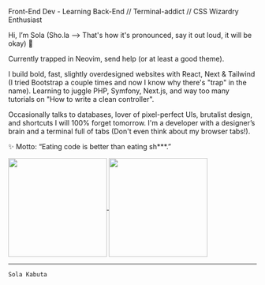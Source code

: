 Front-End Dev - Learning Back-End // Terminal-addict // CSS Wizardry Enthusiast

Hi, I’m Sola (Sho.la  --> That's how it's pronounced, say it out loud, it will be okay) 👋

Currently trapped in Neovim, send help (or at least a good theme).

I build bold, fast, slightly overdesigned websites with React, Next & Tailwind (I tried Bootstrap a couple times and now I know why there's "trap" in the name).
Learning to juggle PHP, Symfony, Next.js, and way too many tutorials on "How to write a clean controller".

Occasionally talks to databases, lover of pixel-perfect UIs, brutalist design, and shortcuts I will 100% forget tomorrow.
I'm a developer with a designer’s brain and a terminal full of tabs (Don't even think about my browser tabs!).

✨ Motto: “Eating code is better than eating sh***.”


<a href="https://github.com/anuraghazra/github-readme-stats">
  <img height=200 align="center" src="![](https://github-readme-stats.vercel.app/api?username=SolaKabuta&theme=blueberry&hide_border=true&include_all_commits=true&count_private=false) " />
</a>
<a href="https://github.com/anuraghazra/convoychat">
  <img height=200 align="center" src="![Top Langs](https://github-readme-stats.vercel.app/api/top-langs/?username=SolaKabuta&layout=compact&theme=blueberry&hide_border=true)card_width=320" />
</a>



---



```console
Sola Kabuta
```
